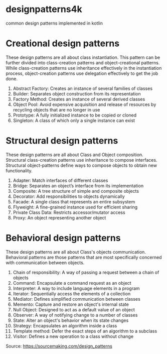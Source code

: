 # designpatterns4k
common design patterns implemented in kotlin

# Creational design patterns

These design patterns are all about class instantiation.
This pattern can be further divided into class-creation patterns and object-creational patterns.
While class-creation patterns use inheritance effectively in the instantiation process,
object-creation patterns use delegation effectively to get the job done.

1. Abstract Factory: Creates an instance of several families of classes
1. Builder: Separates object construction from its representation
1. Factory Method: Creates an instance of several derived classes
1. Object Pool: Avoid expensive acquisition and release of resources by recycling objects that are no longer in use
1. Prototype: A fully initialized instance to be copied or cloned
1. Singleton: A class of which only a single instance can exist

# Structural design patterns

These design patterns are all about Class and Object composition.
Structural class-creation patterns use inheritance to compose interfaces.
Structural object-patterns define ways to compose objects to obtain new functionality.

1. Adapter: Match interfaces of different classes
1. Bridge: Separates an object’s interface from its implementation
1. Composite: A tree structure of simple and composite objects
1. Decorator: Add responsibilities to objects dynamically
1. Facade: A single class that represents an entire subsystem
1. Flyweight: A fine-grained instance used for efficient sharing
1. Private Class Data: Restricts accessor/mutator access
1. Proxy: An object representing another object

# Behavioral design patterns

These design patterns are all about Class's objects communication.
Behavioral patterns are those patterns that are most specifically concerned with communication between objects.

1. Chain of responsibility: A way of passing a request between a chain of objects
1. Command: Encapsulate a command request as an object
1. Interpreter: A way to include language elements in a program
1. Iterator: Sequentially access the elements of a collection
1. Mediator: Defines simplified communication between classes
1. Memento: Capture and restore an object's internal state
1. Null Object: Designed to act as a default value of an object
1. Observer: A way of notifying change to a number of classes
1. State: Alter an object's behavior when its state changes
1. Strategy: Encapsulates an algorithm inside a class
1. Template method: Defer the exact steps of an algorithm to a subclass
1. Visitor: Defines a new operation to a class without change


Source: https://sourcemaking.com/design_patterns
